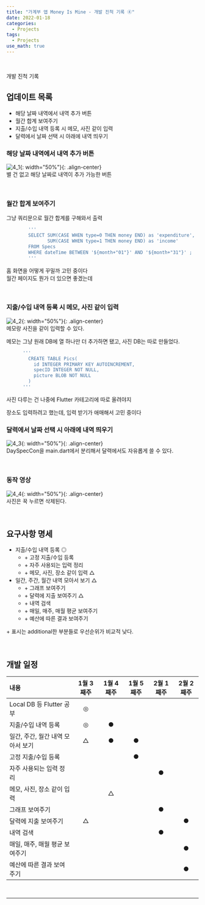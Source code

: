 ```yaml
---
title: "가계부 앱 Money Is Mine - 개발 진척 기록 ④"
date: 2022-01-18
categories:
  - Projects
tags:
  - Projects
use_math: true
---
```

<br>

개발 진척 기록
<br>

## 업데이트 목록

- 해당 날짜 내역에서 내역 추가 버튼
- 월간 합계 보여주기
- 지출/수입 내역 등록 시 메모, 사진 같이 입력
- 달력에서 날짜 선택 시 아래에 내역 띄우기

### 해당 날짜 내역에서 내역 추가 버튼

![4_1](/img/Projects/1/4_1.PNG){: width="50%"}{: .align-center}  
별 건 없고 해당 날짜로 내역이 추가 가능한 버튼

<br>

### 월간 합계 보여주기

그냥 쿼리문으로 월간 합계를 구해와서 출력  
```dart
        '''
        SELECT SUM(CASE WHEN type=0 THEN money END) as 'expenditure',
               SUM(CASE WHEN type=1 THEN money END) as 'income'
        FROM Specs
        WHERE dateTime BETWEEN '${month+"01"}' AND '${month+"31"}' ;
        '''
```
홈 화면을 어떻게 꾸밀까 고민 중이다  
월간 페이지도 뭔가 더 있으면 좋겠는데  

<br>

### 지출/수입 내역 등록 시 메모, 사진 같이 입력
![4_2](/img/Projects/1/4_2.PNG){: width="50%"}{: .align-center}  
메모랑 사진을 같이 입력할 수 있다.  

메모는 그냥 원래 DB에 열 하나만 더 추가하면 됐고, 사진 DB는 따로 만들었다.
```dart
      '''
        CREATE TABLE Pics(
          id INTEGER PRIMARY KEY AUTOINCREMENT,
          specID INTEGER NOT NULL,
          picture BLOB NOT NULL
        )
      '''
```
사진 다루는 건 나중에 Flutter 카테고리에 따로 올려야지  

장소도 입력하려고 했는데, 입력 받기가 애매해서 고민 중이다
<br>

### 달력에서 날짜 선택 시 아래에 내역 띄우기
![4_3](/img/Projects/1/4_3.PNG){: width="50%"}{: .align-center}  
DaySpecCon을 main.dart에서 분리해서 달력에서도 자유롭게 쓸 수 있다.

<br>

### 동작 영상

![4_4](/img/Projects/1/4_4.gif){: width="50%"}{: .align-center}  
사진은 꾹 누르면 삭제된다.  

<br>

## 요구사항 명세

- 지출/수입 내역 등록 ◎
  - \+ 고정 지출/수입 등록
  - \+ 자주 사용되는 입력 정리
  - \+ 메모, 사진, 장소 같이 입력 △
- 일간, 주간, 월간 내역 모아서 보기 △
  - \+ 그래프 보여주기
  - \+ 달력에 지출 보여주기 △
  - \+ 내역 검색
  - \+ 매일, 매주, 매월 평균 보여주기
  - \+ 예산에 따른 결과 보여주기

\+ 표시는 additional한 부분들로 우선순위가 비교적 낮다.

<br>

## 개발 일정

| 내용                            | 1월 3째주 | 1월 4째주 | 1월 5째주 | 2월 1째주 | 2월 2째주 |
| :--                             | :--:     | :--:      | :--:     | :--:      | :--:     |
| Local DB 등 Flutter 공부         | ◎       |           |          |           |          |
| 지출/수입 내역 등록               | ◎       | ●         |          |           |          |
| 일간, 주간, 월간 내역 모아서 보기  | △       | ●         | ●        |           |          |
| 고정 지출/수입 등록               |          |           | ●        |           |          |
| 자주 사용되는 입력 정리           |          |           |          | ●         |          |
| 메모, 사진, 장소 같이 입력        |          | △        |          |           |           |
| 그래프 보여주기                   |          |           |          | ●         |          |
| 달력에 지출 보여주기              | △       |           |          |           | ●        |
| 내역 검색                        |          |           |          | ●         |          |
| 매일, 매주, 매월 평균 보여주기    |          |           |          |           | ●         |
| 예산에 따른 결과 보여주기         |          |           |          |           | ●         |

<br>

---

<br>
